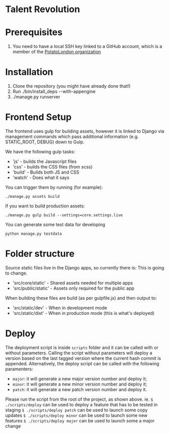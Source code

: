 # Talent Revolution

# Prerequisites

1. You need to have a local SSH key linked to a GitHub account, which is a member of the [PotatoLondon organization](https://github.com/potatolondon)

# Installation

1. Clone the repository (you might have already done that!)
2. Run ./bin/install_deps --with-appengine
3. ./manage.py runserver

# Frontend Setup

The frontend uses gulp for building assets, however it is linked to Django via management commands which pass additional information (e.g. STATIC_ROOT, DEBUG) down to Gulp.

We have the following gulp tasks:

- 'js' - builds the Javascript files
- 'css' - builds the CSS files (from scss)
- 'build' - Builds both JS and CSS
- 'watch' - Does what it says

You can trigger them by running (for example):

    ./manage.py assets build

If you want to build production assets:

    ./manage.py gulp build --settings=core.settings.live

You can generate some test data for developing

    python manage.py testdata

# Folder structure

Source static files live in the Django apps, so currently there is:
This is going to change.
 - 'src/core/static' - Shared assets needed for multiple apps
 - 'src/public/static' - Assets only required for the public app

When building these files are build (as per gulpfile.js) and then output to:

 - 'src/static/dev' - When in development mode
 - 'src/static/dist' - When in production mode (this is what's deployed)

 # Deploy
 The deployment script is inside `scripts` folder and it can be called with or without parameters. Calling the script without parameters will deploy a version based on the last tagged version where the current hash commit is appended. Alternatively, the deploy script can be called with the following paramenters:
 - `major`: it will generate a new major version number and deploy it;
 - `minor`: it will generate a new minor version number and deploy it;
 - `patch`: it will generate a new patch version number and deploy it.

Please run the script from the root of the project, as shown above.
ie.
`$ ./scripts/deploy` can be used to deploy a feature that has to be tested in staging
`$ ./scripts/deploy patch` can be used to launch some copy updates
`$ ./scripts/deploy minor` can be used to launch some new features
`$ ./scripts/deploy major` can be used to launch some a major change
